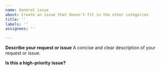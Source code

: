 ```yaml
---
name: General issue
about: Create an issue that doesn't fit in the other categories
title: ''
labels: ''
assignees: ''

---
```


**Describe your request or issue**
A concise and clear description of your request or issue.

**Is this a high-priority issue?**
